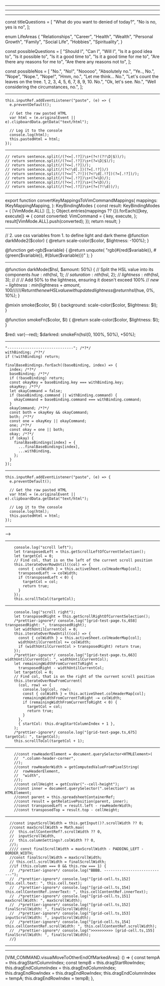 -----------------------------------------------------------------------------------------------
-----------------------------------------------------------------------------------------------

-----------------------------------------------------------------------------------------------
const titleQuestions = [
  "What do you want to denied of today?",
  "No is no, yes is no",
];

enum LifeAreas {
  "Relationships",
  "Career",
  "Health",
  "Wealth",
  "Personal Growth",
  "Family",
  "Social Life",
  "Hobbies",
  "Spirituality",
}

const possibleQuestions = [
  "Should I",
  "Can I",
  "Will I",
  "Is it a good idea to",
  "Is it possible to",
  "Is it a good time to",
  "Is it a good time for me to",
  "Are there any reasons for me to",
  "Are there any reasons not to",
];

const possibleNos = [
  "No.",
  "No!",
  "Nooooo",
  "Absolutely no.",
  "Ye.., No.",
  "Nope",
  "Nope.",
  "Nope!",
  "Hmm, no.",
  "Let me think... No.",
  "Let's count the leaves on the tree. 1, 2, 3, 4, 5, 6, 7, 8, 9, 10. No.",
  "Ok, let's see. No.",
  "Well considering the circumstances, no.",
];

-----------------------------------------------------------------------------------------------

    this.inputRef.addEventListener("paste", (e) => {
      e.preventDefault();

      // Get the raw pasted HTML
      var html = (e.originalEvent || e).clipboardData.getData("text/html");

      // Log it to the console
      console.log(html);
      this.pastedHtml = html;
    });
-----------------------------------------------------------------------------------------------

    // return sentence.split(/(?<=[.!?])\s+(?<!(?!\D|$))/);
    // return sentence.split(/(?<=[.!?])\s+(?=\D|$)/);
    // return sentence.split(/(?<=[.!?])/);
    // return sentence.split(/(?<!\d[.])(?=[.!?])/)
    // return sentence.split(/(?<=[^.?!])(?<!\d[.!?])(?=[.!?])/);
    // return sentence.split(/(?<=[.!?])\s+(?=\D)/);
    // return sentence.split(/(?<=[.!?])\s+(?=\D)/);
    // return sentence.split(/(?<=[.!?])\s+(?=(?!\d))/);

-----------------------------------------------------------------------------------------------
export function convertKeyMappingsToVimCommandMappings(
  mappings: IKeyMappingMapping,
): KeyBindingModes {
  const result: KeyBindingModes = {
    [VimMode.ALL]: [],
  };
  Object.entries(mappings ?? {}).forEach(([key, execute]) => {
    const converted: VimCommand = {
      key,
      execute,
    };
    result[VimMode.ALL].push(converted);
  });
  return result;
}

-----------------------------------------------------------------------------------------------
// 2. use css variables from 1. to define light and dark theme
@function darkMode2($color) {
  @return scale-color($color, $lightness: -100%);
}

@function get-rgb($variable) {
  @return unquote(
    "rgb(#{red($variable)}, #{green($variable)}, #{blue($variable)})"
  );
}

---
@function darkMode($hsl, $amount: 50%) {
  // Split the HSL value into its components
  $hue: nth($hsl, 1);
  // $saturation: nth($hsl, 2);
  // $lightness: nth($hsl, 3);
  //
  // // Add 50% to the lightness, ensuring it doesn't exceed 100%
  // $new-lightness: min($lightness + $amount, 100%);
  //
  // // Return the new HSL value with updated lightness
  @return hsl($hue, 0%, 10%);
}

@mixin smoke($color, $l) {
  background: scale-color($color, $lightness: $l);
}

@function smokeFn($color, $l) {
  @return scale-color($color, $lightness: $l);
}

$red: var(--red);
$darkred: smokeFn(hsl(0, 100%, 50%), +50%);

-----------------------------------------------------------------------------------------------

    "------------------------------"; /*?*/
    withBinding; /*?*/
    if (!withBinding) return;

    finalBaseBindings.forEach((baseBinding, index) => {
      index; /*?*/
      baseBinding; /*?*/
      if (!baseBinding) return;
      const okayKey = baseBinding.key === withBinding.key;
      okayKey; /*?*/
      let okayCommand = false;
      if (baseBinding.command || withBinding.command) {
        okayCommand = baseBinding.command === withBinding.command;
      }
      okayCommand; /*?*/
      const both = okayKey && okayCommand;
      both; /*?*/
      const one = okayKey || okayCommand;
      one; /*?*/
      const okay = one || both;
      okay; /*?*/
      if (okay) {
        finalBaseBindings[index] = {
          ...finalBaseBindings[index],
          ...withBinding,
        };
      }
    });

-----------------------------------------------------------------------------------------------
    this.inputRef.addEventListener("paste", (e) => {
      e.preventDefault();

      // Get the raw pasted HTML
      var html = (e.originalEvent || e).clipboardData.getData("text/html");

      // Log it to the console
      console.log(html);
      this.pastedHtml = html;
    });

-----------------------------------------------------------------------------------------------
<!--<vim-editor-->
<!--  vim-state.bind="vimState"-->
<!--  show-line-numbers.bind="false"-->
<!--></vim-editor>-->

-----------------------------------------------------------------------------------------------
        console.log("scroll left");
        let transposedLeft = this.getScrollLeftOfCurrentSelection();
        let targetCol = 0;
        // Find col, that is on the left of the current scroll position
        this.iterateOverRowUntil((col) => {
          const { colWidth } = this.activeSheet.colHeaderMap[col];
          transposedLeft -= colWidth;
          if (transposedLeft < 0) {
            targetCol = col;
            return true;
          }
        });
        this.scrollToCol(targetCol);
-----------------------------------------------------------------------------------------------
        console.log("scroll right");
        let transposedRight = this.getScrollRightOfCurrentSelection();
        /*prettier-ignore*/ console.log("[grid-test-page.ts,658] transposedRight: ", transposedRight);
        let widthUntilCurrentCol = 0;
        this.iterateOverRowUntil((col) => {
          const { colWidth } = this.activeSheet.colHeaderMap[col];
          widthUntilCurrentCol += colWidth;
          if (widthUntilCurrentCol > transposedRight) return true;
        });
        /*prettier-ignore*/ console.log("[grid-test-page.ts,663] widthUntilCurrentCol: ", widthUntilCurrentCol);
        let remainingWidthFromCurrentToRight =
          transposedRight - widthUntilCurrentCol;
        let targetCol = 0;
        // Find col, that is on the right of the current scroll position
        this.iterateOverRowFromCurrent(
          (col, row) => {
            console.log(col, row);
            const { colWidth } = this.activeSheet.colHeaderMap[col];
            remainingWidthFromCurrentToRight -= colWidth;
            if (remainingWidthFromCurrentToRight < 0) {
              targetCol = col;
              return true;
            }
          },
          { startCol: this.dragStartColumnIndex + 1 },
        );
        /*prettier-ignore*/ console.log("[grid-test-page.ts,675] targetCol: ", targetCol);
        this.scrollToCol(targetCol + 1);
-----------------------------------------------------------------------------------------------
        //const rowHeaderElement = document.querySelector<HTMLElement>(
        //  ".column-header-corner",
        //);
        //const rowHeaderWidth = getComputedValueFromPixelString(
        //  rowHeaderElement,
        //  "width",
        //);
        //const cellHeight = getCssVar("--cell-height");
        //const inner = document.querySelector(".selection") as HTMLElement;
        //const parent = this.spreadsheetContainerRef;
        //const result = getRelativePosition(parent, inner);
        //const transposedLeft = result.left - rowHeaderWidth;
        //const transposedTop = result.top - cellHeight;
-----------------------------------------------------------------------------------------------
      //const inputScrollWidth = this.getInput()?.scrollWidth ?? 0;
      //const maxScrollWidth = Math.max(
      //  this.cellContentRef?.scrollWidth ?? 0,
      //  inputScrollWidth,
      //  this.columnSettings?.colWidth ?? 0,
      //);
      //// const finalScrollWidth = maxScrollWidth - PADDING_LEFT - BORDER_WIDTH;
      //const finalScrollWidth = maxScrollWidth;
      // this.cell.scrollWidth = finalScrollWidth;
      //if (this.column === 0 && this.row === 1) {
      //  /*prettier-ignore*/ console.log("BBBB. ----------------------------");
      //  /*prettier-ignore*/ console.log("[grid-cell.ts,152] this.cell.text: ", this.cell.text);
      //  /*prettier-ignore*/ console.log("[grid-cell.ts,154] this.cellContentRef.innerText: ", this.cellContentRef.innerText);
      //  /*prettier-ignore*/ console.log("[grid-cell.ts,151] maxScrollWidth: ", maxScrollWidth);
      //  /*prettier-ignore*/ console.log("[grid-cell.ts,152] finalScrollWidth: ", finalScrollWidth);
      //  /*prettier-ignore*/ console.log("[grid-cell.ts,153] inputScrollWidth: ", inputScrollWidth);
      //  /*prettier-ignore*/ console.log("[grid-cell.ts,154] this.cellContentRef.scrollWidth: ", this.cellContentRef.scrollWidth);
      //  /*prettier-ignore*/ console.log(">>>>>>>>>> [grid-cell.ts,155] finalScrollWidth: ", finalScrollWidth);
      //}

-----------------------------------------------------------------------------------------------

-----------------------------------------------------------------------------------------------

[VIM_COMMAND.visualMoveToOtherEndOfMarkedArea]: () => {
  const tempA = this.dragStartColumnIndex;
  const tempB = this.dragStartRowIndex;
  this.dragEndColumnIndex = this.dragEndColumnIndex;
  this.dragEndRowIndex = this.dragEndRowIndex;
  this.dragEndColumnIndex = tempA;
  this.dragEndRowIndex = tempB;
},

